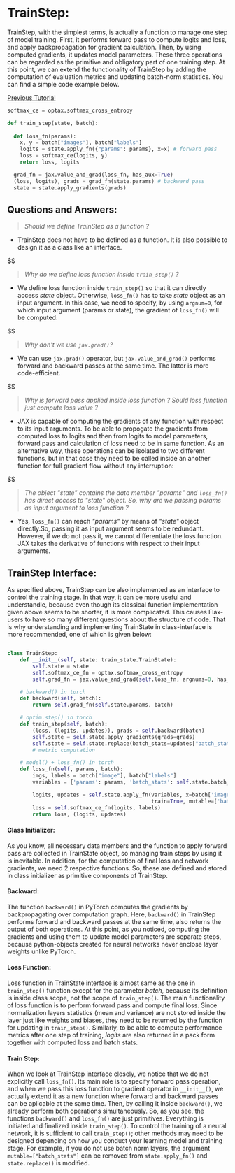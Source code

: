 
# TrainStep:

TrainStep, with the simplest terms, is actually a function to manage one step of model training. First, it performs forward pass to compute logits and loss, and apply backpropagation for gradient calculation. Then, by using computed gradients, it updates model parameters. These three operations can be regarded as the primitive and obligatory part of one training step. At this point, we can extend the functionality of TrainStep by adding the computation of evaluation metrics and updating batch-norm statistics. You can find a simple code example below.

[Previous Tutorial](https://github.com/GoktugGuvercin/Flax-Tutorials/tree/main/TrainState)

```py
softmax_ce = optax.softmax_cross_entropy

def train_step(state, batch):
  
  def loss_fn(params):
    x, y = batch["images"], batch["labels"]
    logits = state.apply_fn({"params": params}, x=x) # forward pass
    loss = softmax_ce(logits, y)
    return loss, logits

  grad_fn = jax.value_and_grad(loss_fn, has_aux=True)
  (loss, logits), grads = grad_fn(state.params) # backward pass
  state = state.apply_gradients(grads)
```


## Questions and Answers:

> *Should we define TrainStep as a function ?*
* TrainStep does not have to be defined as a function. It is also possible to design it as a class like an interface.

$$\$$
> *Why do we define loss function inside `train_step()` ?*
* We define loss function inside `train_step()` so that it can directly access *state* object. Otherwise, `loss_fn()` has to take *state* object as an input argument. In this case, we need to specify, by using `argnum=0`, for which input argument (params or state), the gradient of `loss_fn()` will be computed:

$$\$$ 
> *Why don't we use `jax.grad()`?*
* We can use `jax.grad()` operator, but `jax.value_and_grad()` performs forward and backward passes at the same time. The latter is more code-efficient.

$$\$$ 
> *Why is forward pass applied inside loss function ? Sould loss function just compute loss value ?*
* JAX is capable of computing the gradients of any function with respect to its input arguments. To be able to propogate the gradients from computed loss to logits and then from logits to model parameters, forward pass and calculation of loss need to be in same function. As an alternative way, these operations can be isolated to two different functions, but in that case they need to be called inside an another function for full gradient flow without any interruption:

$$\$$
> *The object "state" contains the data member "params" and `loss_fn()` has direct access to "state" object. So, why are we passing params as input argument to loss function ?*
* Yes, `loss_fn()` can reach *"params"* by means of *"state"* object directly.So, passing it as input argument seems to be redundant. However, if we do not pass it, we cannot differentiate the loss function. JAX takes the derivative of functions with respect to their input arguments. 

## TrainStep Interface:

As specified above, TrainStep can be also implemented as an interface to control the training stage. In that way, it can be more useful and understandle, because even though its classical function implementation given above seems to be shorter, it is more complicated. This causes Flax-users to have so many different questions about the structure of code. That is why understanding and implementing TrainState in class-interface is more recommended, one of which is given below:

```py

class TrainStep:
    def __init__(self, state: train_state.TrainState):
        self.state = state
        self.softmax_ce_fn = optax.softmax_cross_entropy
        self.grad_fn = jax.value_and_grad(self.loss_fn, argnums=0, has_aux=True)

    # backward() in torch
    def backward(self, batch):
        return self.grad_fn(self.state.params, batch)

    # optim.step() in torch
    def train_step(self, batch):
        (loss, (logits, updates)), grads = self.backward(batch)
        self.state = self.state.apply_gradients(grads=grads)
        self.state = self.state.replace(batch_stats=updates["batch_stats"])
        # metric computation

    # model() + loss_fn() in torch
    def loss_fn(self, params, batch):
        imgs, labels = batch["image"], batch["labels"]
        variables = {'params': params, 'batch_stats': self.state.batch_stats}

        logits, updates = self.state.apply_fn(variables, x=batch['image'],
                                              train=True, mutable=['batch_stats'])
        loss = self.softmax_ce_fn(logits, labels)
        return loss, (logits, updates)

```

#### Class Initializer:
As you know, all necessary data members and the function to apply forward pass are collected in TrainState object, so managing train steps by using it is inevitable. In addition, for the computation of final loss and network gradients, we need 2 respective functions. So, these are defined and stored in class initializer as primitive components of TrainStep.

#### Backward:
The function `backward()` in PyTorch computes the gradients by backpropagating over computation graph. Here, `backward()` in TrainStep performs forward and backward passes at the same time, also returns the output of both operations. At this point, as you noticed, computing the gradients and using them to update model parameters are separate steps, because python-objects created for neural networks never enclose layer weights unlike PyTorch.

#### Loss Function:
Loss function in TrainState interface is almost same as the one in `train_step()` function except for the parameter *batch*, because its definition is inside class scope, not the scope of `train_step()`. The main functionality of loss function is to perform forward pass and compute final loss. Since normalization layers statistics (mean and variance) are not stored inside the layer just like weights and biases, they need to be returned by the function for updating in `train_step()`. Similarly, to be able to compute performance metrics after one step of training, *logits* are also returned in a pack form together with computed loss and batch stats. 

#### Train Step:
When we look at TrainStep interface closely, we notice that we do not explicitly call `loss_fn()`. Its main role is to specify forward pass operation, and when we pass this loss function to gradient operator in `__init__()`, we actually extend it as a new function where forward and backward passes can be aplicable at the same time. Then, by calling it inside `backward()`, we already perform both operations simultaneously. So, as you see, the functions `backward()` and `loss_fn()` are just primitives. Everything is initiated and finalized inside `train_step()`. To control the training of a neural network, it is sufficient to call `train_step()`; other methods may need to be designed depending on how you conduct your learning model and training stage. For example, if you do not use batch norm layers, the argument `mutable=["batch_stats"]` can be removed from `state.apply_fn()` and `state.replace()` is modified.
